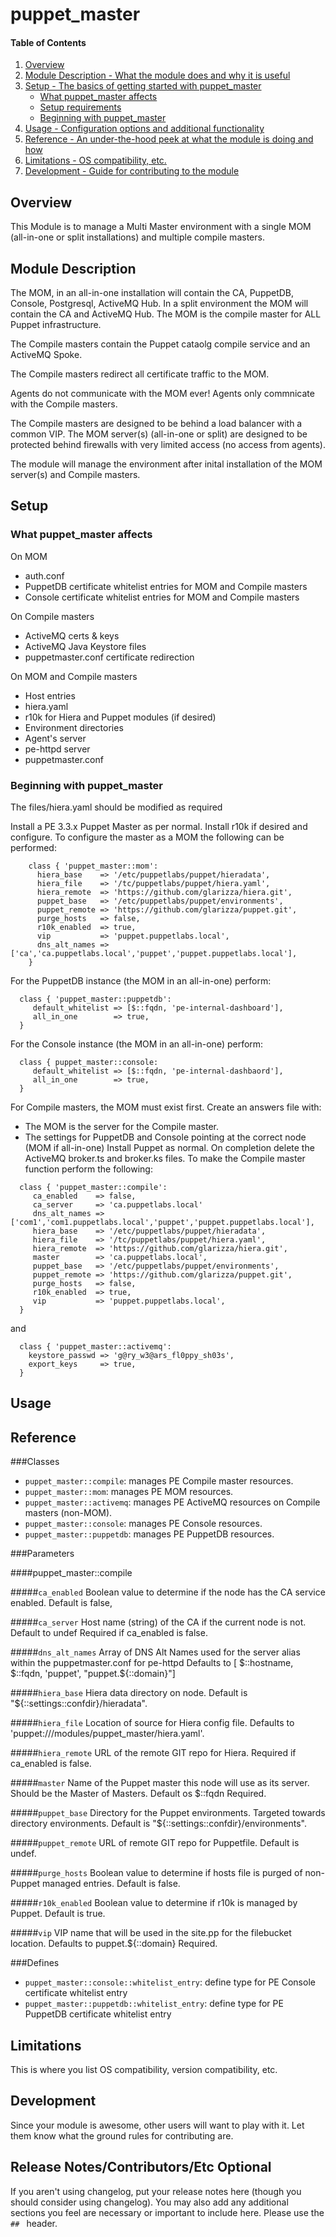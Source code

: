# puppet_master

#### Table of Contents

1. [Overview](#overview)
2. [Module Description - What the module does and why it is useful](#module-description)
3. [Setup - The basics of getting started with puppet_master](#setup)
    * [What puppet_master affects](#what-puppet_master-affects)
    * [Setup requirements](#setup-requirements)
    * [Beginning with puppet_master](#beginning-with-puppet_master)
4. [Usage - Configuration options and additional functionality](#usage)
5. [Reference - An under-the-hood peek at what the module is doing and how](#reference)
5. [Limitations - OS compatibility, etc.](#limitations)
6. [Development - Guide for contributing to the module](#development)

## Overview

This Module is to manage a Multi Master environment with a single MOM (all-in-one or split installations)
and multiple compile masters.

## Module Description

The MOM, in an all-in-one installation will contain the CA, PuppetDB, Console, Postgresql, ActiveMQ Hub.
In a split environment the MOM will contain the CA and ActiveMQ Hub.
The MOM is the compile master for ALL Puppet infrastructure.

The Compile masters contain the Puppet cataolg compile service and an ActiveMQ Spoke.

The Compile masters redirect all certificate traffic to the MOM.

Agents do not communicate with the MOM ever!  Agents only commnicate with the Compile masters.

The Compile masters are designed to be behind a load balancer with a common VIP.  The MOM server(s) (all-in-one or split)
are designed to be protected behind firewalls with very limited access (no access from agents).

The module will manage the environment after inital installation of the MOM server(s) and Compile masters.


## Setup

### What puppet_master affects

On MOM
* auth.conf
* PuppetDB certificate whitelist entries for MOM and Compile masters
* Console certificate whitelist entries for MOM and Compile masters

On Compile masters
* ActiveMQ certs & keys
* ActiveMQ Java Keystore files
* puppetmaster.conf certificate redirection

On MOM and Compile masters
* Host entries
* hiera.yaml
* r10k for Hiera and Puppet modules (if desired)
* Environment directories
* Agent's server
* pe-httpd server
* puppetmaster.conf

### Beginning with puppet_master

The files/hiera.yaml should be modified as required

Install a PE 3.3.x Puppet Master as per normal.
Install r10k if desired and configure.
To configure the master as a MOM the following can be performed:

```puppet
    class { 'puppet_master::mom':
      hiera_base    => '/etc/puppetlabs/puppet/hieradata',
      hiera_file    => '/tc/puppetlabs/puppet/hiera.yaml',
      hiera_remote  => 'https://github.com/glarizza/hiera.git',
      puppet_base   => '/etc/puppetlabs/puppet/environments',
      puppet_remote => 'https://github.com/glarizza/puppet.git',
      purge_hosts   => false,
      r10k_enabled  => true,
      vip           => 'puppet.puppetlabs.local',
      dns_alt_names => ['ca','ca.puppetlabs.local','puppet','puppet.puppetlabs.local'],
    }
```
For the PuppetDB instance (the MOM in an all-in-one) perform:

```puppet
  class { 'puppet_master::puppetdb':
     default_whitelist => [$::fqdn, 'pe-internal-dashboard'],
     all_in_one        => true,
  }
```
For the Console instance (the MOM in an all-in-one) perform:
```puppet
  class { puppet_master::console:
     default_whitelist => [$::fqdn, 'pe-internal-dashbaord'],
     all_in_one        => true,
  }
```

For Compile masters, the MOM must exist first.
Create an answers file with:
* The MOM is the server for the Compile master.
* The settings for PuppetDB and Console pointing at the correct node (MOM if all-in-one)
Install Puppet as normal. On completion delete the ActiveMQ broker.ts and broker.ks files.
To make the Compile master function perform the following:

```puppet
  class { 'puppet_master::compile':
     ca_enabled    => false,
     ca_server     => 'ca.puppetlabs.local'
     dns_alt_names => ['com1','com1.puppetlabs.local','puppet','puppet.puppetlabs.local'],
     hiera_base    => '/etc/puppetlabs/puppet/hieradata',
     hiera_file    => '/tc/puppetlabs/puppet/hiera.yaml',
     hiera_remote  => 'https://github.com/glarizza/hiera.git',
     master        => 'ca.puppetlabs.local',
     puppet_base   => '/etc/puppetlabs/puppet/environments',
     puppet_remote => 'https://github.com/glarizza/puppet.git',
     purge_hosts   => false,
     r10k_enabled  => true,
     vip           => 'puppet.puppetlabs.local',
  }
```
and
```puppet
  class { 'puppet_master::activemq':
    keystore_passwd => 'g@ry_w3@ars_fl0ppy_sh03s',
    export_keys     => true,
  }
```

## Usage

## Reference

###Classes
* `puppet_master::compile`: manages PE Compile master resources.
* `puppet_master::mom`: manages PE MOM resources.
* `puppet_master::activemq`: manages PE ActiveMQ resources on Compile masters (non-MOM).
* `puppet_master::console`: manages PE Console resources.
* `puppet_master::puppetdb`: manages PE PuppetDB resources.

###Parameters

####puppet_master::compile

#####`ca_enabled`
Boolean value to determine if the node has the CA service enabled.
Default is false,

#####`ca_server`
Host name (string) of the CA if the current node is not.
Default to undef
Required if ca_enabled is false.

#####`dns_alt_names`
Array of DNS Alt Names used for the server alias within the puppetmaster.conf for pe-httpd
Defaults to [ $::hostname, $::fqdn, 'puppet', "puppet.${::domain}"]

#####`hiera_base`
Hiera data directory on node.
Default is "${::settings::confdir}/hieradata".

#####`hiera_file`
Location of source for Hiera config file.
Defaults to 'puppet:///modules/puppet_master/hiera.yaml'.

#####`hiera_remote`
URL of the remote GIT repo for Hiera.
Required if ca_enabled is false.

#####`master`
Name of the Puppet master this node will use as its server.  Should be the Master of Masters.
Default os $::fqdn
Required.

#####`puppet_base`
Directory for the Puppet environments.
Targeted towards directory environments.
Default is "${::settings::confdir}/environments".

#####`puppet_remote`
URL of remote GIT repo for Puppetfile.
Default is undef.

#####`purge_hosts`
Boolean value to determine if hosts file is purged of non-Puppet managed entries.
Default is false.

#####`r10k_enabled`
Boolean value to determine if r10k is managed by Puppet.
Default is true.

#####`vip`
VIP name that will be used in the site.pp for the filebucket location.
Defaults to puppet.${::domain}
Required.

###Defines
* `puppet_master::console::whitelist_entry`: define type for PE Console certificate whitelist entry
* `puppet_master::puppetdb::whitelist_entry`: define type for PE PuppetDB certificate whitelist entry

## Limitations

This is where you list OS compatibility, version compatibility, etc.

## Development

Since your module is awesome, other users will want to play with it. Let them
know what the ground rules for contributing are.

## Release Notes/Contributors/Etc **Optional**

If you aren't using changelog, put your release notes here (though you should
consider using changelog). You may also add any additional sections you feel are
necessary or important to include here. Please use the `## ` header.
